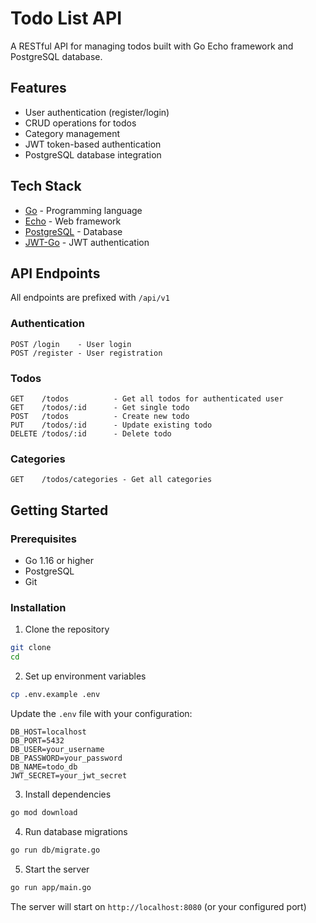 # Todo List API

A RESTful API for managing todos built with Go Echo framework and PostgreSQL database.

## Features

- User authentication (register/login)
- CRUD operations for todos
- Category management
- JWT token-based authentication
- PostgreSQL database integration

## Tech Stack

- [Go](https://golang.org/) - Programming language
- [Echo](https://echo.labstack.com/) - Web framework
- [PostgreSQL](https://www.postgresql.org/) - Database
- [JWT-Go](https://github.com/golang-jwt/jwt) - JWT authentication

## API Endpoints

All endpoints are prefixed with `/api/v1`

### Authentication
```
POST /login    - User login
POST /register - User registration
```

### Todos
```
GET    /todos          - Get all todos for authenticated user
GET    /todos/:id      - Get single todo
POST   /todos          - Create new todo
PUT    /todos/:id      - Update existing todo
DELETE /todos/:id      - Delete todo
```

### Categories
```
GET    /todos/categories - Get all categories
```

## Getting Started

### Prerequisites

- Go 1.16 or higher
- PostgreSQL
- Git

### Installation

1. Clone the repository
```bash
git clone 
cd 
```

2. Set up environment variables
```bash
cp .env.example .env
```

Update the `.env` file with your configuration:
```
DB_HOST=localhost
DB_PORT=5432
DB_USER=your_username
DB_PASSWORD=your_password
DB_NAME=todo_db
JWT_SECRET=your_jwt_secret
```

3. Install dependencies
```bash
go mod download
```

4. Run database migrations
```bash
go run db/migrate.go
```

5. Start the server
```bash
go run app/main.go
```

The server will start on `http://localhost:8080` (or your configured port)